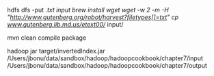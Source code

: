 hdfs dfs -put *.txt input
brew install wget
wget -w 2 -m -H "http://www.gutenberg.org/robot/harvest?filetypes[]=txt"
cp www.gutenberg.lib.md.us/etext00/* input/

mvn clean compile package

hadoop jar target/invertedIndex.jar /Users/jbonu/data/sandbox/hadoop/hadoopcookbook/chapter7/input /Users/jbonu/data/sandbox/hadoop/hadoopcookbook/chapter7/output






   
   